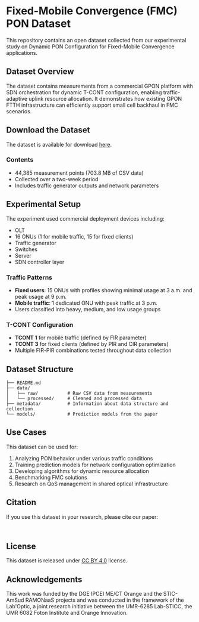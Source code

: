 # Fixed-Mobile Convergence (FMC) PON Dataset

This repository contains an open dataset collected from our experimental study on Dynamic PON Configuration for Fixed-Mobile Convergence applications.

## Dataset Overview

The dataset contains measurements from a commercial GPON platform with SDN orchestration for dynamic T-CONT configuration, enabling traffic-adaptive uplink resource allocation. It demonstrates how existing GPON FTTH infrastructure can efficiently support small cell backhaul in FMC scenarios.

## Download the Dataset
The dataset is available for download [here](https://partage.imt.fr/index.php/s/R8mBAHFo5gL7Wym).

### Contents
- 44,385 measurement points (703.8 MB of CSV data)
- Collected over a two-week period
- Includes traffic generator outputs and network parameters

## Experimental Setup

The experiment used commercial deployment devices including:
- OLT
- 16 ONUs (1 for mobile traffic, 15 for fixed clients)
- Traffic generator
- Switches
- Server
- SDN controller layer

### Traffic Patterns
- **Fixed users**: 15 ONUs with profiles showing minimal usage at 3 a.m. and peak usage at 9 p.m.
- **Mobile traffic**: 1 dedicated ONU with peak traffic at 3 p.m.
- Users classified into heavy, medium, and low usage groups

### T-CONT Configuration
- **TCONT 1** for mobile traffic (defined by FIR parameter)
- **TCONT 3** for fixed clients (defined by PIR and CIR parameters)
- Multiple FIR-PIR combinations tested throughout data collection

## Dataset Structure

```
├── README.md
├── data/
│   ├── raw/           # Raw CSV data from measurements
│   └── processed/     # Cleaned and processed data
├── metadata/          # Information about data structure and collection
└── models/            # Prediction models from the paper
```

## Use Cases

This dataset can be used for:
1. Analyzing PON behavior under various traffic conditions
2. Training prediction models for network configuration optimization
3. Developing algorithms for dynamic resource allocation
4. Benchmarking FMC solutions
5. Research on QoS management in shared optical infrastructure

## Citation

If you use this dataset in your research, please cite our paper:

```bibtex
 
```

## License

This dataset is released under [CC BY 4.0](https://creativecommons.org/licenses/by/4.0/) license.

## Acknowledgements

This work was funded by the DGE IPCEI ME/CT Orange and the STIC-AmSud RAMONaaS projects and was conducted in the framework of the Lab'Optic, a joint research initiative between the UMR-6285 Lab-STICC, the UMR 6082 Foton Institute and Orange Innovation.

